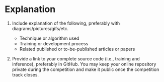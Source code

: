 # Explanation

1. Include explanation of the following, preferably with diagrams/pictures/gifs/etc.
    + Technique or algorithm used
    + Training or development process
    + Related published or to-be-published articles or papers

1. Provide a link to your complete source code (i.e., training and inference), preferably in GitHub. You may keep your online repository private during the competition and make it public once the competition track closes.

